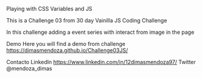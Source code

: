 Playing with CSS Variables and JS

This is a Challenge 03 from 30 day Vainilla JS Coding Challenge

In this challenge adding a event series with interact from image in the page

Demo
Here you will find a demo from challenge
https://dimasmendoza.github.io/Challenge03JS/

Contacto
LinkedIn https://www.linkedin.com/in/12dimasmendoza97/
Twitter @mendoza_dimas
